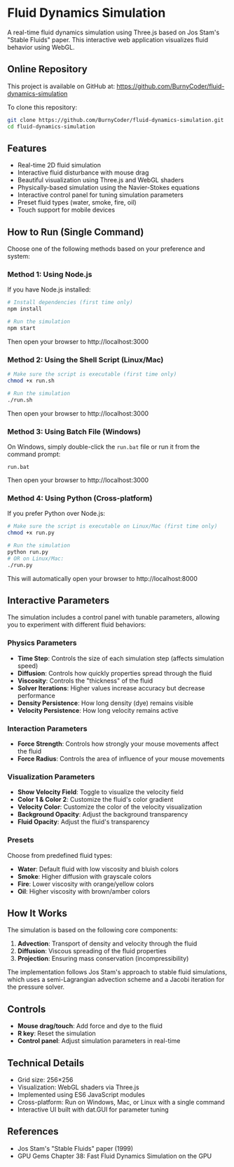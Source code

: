 # Fluid Dynamics Simulation

A real-time fluid dynamics simulation using Three.js based on Jos Stam's "Stable Fluids" paper. This interactive web application visualizes fluid behavior using WebGL.

## Online Repository

This project is available on GitHub at: https://github.com/BurnyCoder/fluid-dynamics-simulation

To clone this repository:
```bash
git clone https://github.com/BurnyCoder/fluid-dynamics-simulation.git
cd fluid-dynamics-simulation
```

## Features

- Real-time 2D fluid simulation
- Interactive fluid disturbance with mouse drag
- Beautiful visualization using Three.js and WebGL shaders
- Physically-based simulation using the Navier-Stokes equations
- Interactive control panel for tuning simulation parameters
- Preset fluid types (water, smoke, fire, oil)
- Touch support for mobile devices

## How to Run (Single Command)

Choose one of the following methods based on your preference and system:

### Method 1: Using Node.js

If you have Node.js installed:

```bash
# Install dependencies (first time only)
npm install

# Run the simulation
npm start
```

Then open your browser to http://localhost:3000

### Method 2: Using the Shell Script (Linux/Mac)

```bash
# Make sure the script is executable (first time only)
chmod +x run.sh

# Run the simulation
./run.sh
```

Then open your browser to http://localhost:3000

### Method 3: Using Batch File (Windows)

On Windows, simply double-click the `run.bat` file or run it from the command prompt:

```
run.bat
```

Then open your browser to http://localhost:3000

### Method 4: Using Python (Cross-platform)

If you prefer Python over Node.js:

```bash
# Make sure the script is executable on Linux/Mac (first time only)
chmod +x run.py

# Run the simulation
python run.py
# OR on Linux/Mac:
./run.py
```

This will automatically open your browser to http://localhost:8000

## Interactive Parameters

The simulation includes a control panel with tunable parameters, allowing you to experiment with different fluid behaviors:

### Physics Parameters

- **Time Step**: Controls the size of each simulation step (affects simulation speed)
- **Diffusion**: Controls how quickly properties spread through the fluid
- **Viscosity**: Controls the "thickness" of the fluid
- **Solver Iterations**: Higher values increase accuracy but decrease performance
- **Density Persistence**: How long density (dye) remains visible
- **Velocity Persistence**: How long velocity remains active

### Interaction Parameters

- **Force Strength**: Controls how strongly your mouse movements affect the fluid
- **Force Radius**: Controls the area of influence of your mouse movements

### Visualization Parameters

- **Show Velocity Field**: Toggle to visualize the velocity field
- **Color 1 & Color 2**: Customize the fluid's color gradient
- **Velocity Color**: Customize the color of the velocity visualization
- **Background Opacity**: Adjust the background transparency
- **Fluid Opacity**: Adjust the fluid's transparency

### Presets

Choose from predefined fluid types:
- **Water**: Default fluid with low viscosity and bluish colors
- **Smoke**: Higher diffusion with grayscale colors
- **Fire**: Lower viscosity with orange/yellow colors
- **Oil**: Higher viscosity with brown/amber colors

## How It Works

The simulation is based on the following core components:

1. **Advection**: Transport of density and velocity through the fluid
2. **Diffusion**: Viscous spreading of the fluid properties
3. **Projection**: Ensuring mass conservation (incompressibility)

The implementation follows Jos Stam's approach to stable fluid simulations, which uses a semi-Lagrangian advection scheme and a Jacobi iteration for the pressure solver.

## Controls

- **Mouse drag/touch**: Add force and dye to the fluid
- **R key**: Reset the simulation
- **Control panel**: Adjust simulation parameters in real-time

## Technical Details

- Grid size: 256×256
- Visualization: WebGL shaders via Three.js
- Implemented using ES6 JavaScript modules
- Cross-platform: Run on Windows, Mac, or Linux with a single command
- Interactive UI built with dat.GUI for parameter tuning

## References

- Jos Stam's "Stable Fluids" paper (1999)
- GPU Gems Chapter 38: Fast Fluid Dynamics Simulation on the GPU 